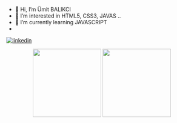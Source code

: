 - 👋 Hi, I’m Ümit BALIKCI
- 👀 I’m interested in HTML5, CSS3, JAVAS ..
- 🌱 I’m currently learning JAVASCRIPT
- 
[![linkedin](https://img.shields.io/badge/Linkedin-000000?style=for-the-badge&logo=Linkedin&logoColor=blue)](https://www.linkedin.com/in/umitbalikci/)


<p align="center">
      <img height="180em" src="https://github-readme-stats.vercel.app/api?username=UmitBalikci&theme=TEMA-İSMİ&show_icons=true&count_private=true)"/>
      <img height="180em" src="https://github-readme-stats-eight-theta.vercel.app/api/top-langs/?username=UmitBalikci&layout=compact&langs_count=8&theme=chartreuse-dark"/>
</p>
<!---
UmitBalikci/UmitBalikci is a ✨ special ✨ repository because its `README.md` (this file) appears on your GitHub profile.
You can click the Preview link to take a look at your changes.
--->
